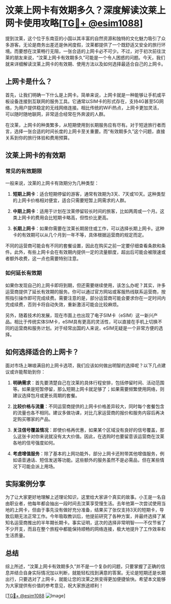 # 汶莱上网卡有效期多久？深度解读汶莱上网卡使用攻略[[TG💪+ @esim1088](https://t.me/s/esim1088)]

提到汶莱，这个位于东南亚的小国以其丰富的自然资源和独特的文化魅力吸引了众多游客。无论是商务出差还是休闲度假，汶莱都提供了一个既舒适又安全的旅行环境。而要想在汶莱畅行无阻，一张合适的上网卡必不可少。不过，对于初次前往汶莱的朋友来说，“汶莱上网卡有效期多久”可能是一个令人困惑的问题。今天，我们就来详细解读汶莱上网卡的有效期、使用方法以及如何选择最适合自己的上网卡。

## 上网卡是什么？

首先，让我们明确一下什么是上网卡。简单来说，上网卡就是一种能够让手机或平板设备连接到互联网的服务工具。它通常以SIM卡的形式存在，支持4G甚至5G网络，为用户提供稳定的无线网络连接。相比传统的WiFi热点，上网卡更加灵活，可以随时随地联网，非常适合经常在外奔波的人群。

在汶莱，上网卡的种类繁多，从短期使用到长期服务应有尽有。对于短途旅行者而言，选择一张合适的时间长度的上网卡至关重要。而“有效期多久”这个问题，直接关系到你的旅行体验和费用预算。

## 汶莱上网卡的有效期

### 常见的有效期限

一般来说，汶莱的上网卡有效期分为几种类型：

1. **短期上网卡**：适合短期停留的游客，通常有效期为3天、7天或10天。这种类型的上网卡价格相对便宜，适合只需要短暂上网需求的人群。
   
2. **中期上网卡**：适用于计划在汶莱停留较长时间的旅客，比如两周或一个月。这类上网卡的费用会比短期卡略高，但性价比更高。
   
3. **长期上网卡**：如果你需要在汶莱长期居住或工作，可以选择长期上网卡。这种卡的有效期可以从几个月到一年不等，具体根据运营商的规定而定。

不同的运营商可能会有不同的套餐设置，因此在购买之前一定要仔细查看条款和条件。此外，有些上网卡会在有效期内提供一定的流量额度，超出后可能会被限速或者额外收费，这一点也需要特别注意。

### 如何延长有效期

如果你发现自己的上网卡即将到期，但还需要继续使用，该怎么办呢？其实，许多运营商提供了延长有效期的服务。你可以通过官方网站或客服热线联系运营商，按照指引操作即可完成续费。需要注意的是，部分运营商可能会要求你在一定时间内完成续费，否则卡将自动失效，重新激活可能会比较麻烦。

另外，随着技术的发展，现在市面上也出现了电子SIM卡（eSIM）这一新兴产品。相比于传统实体SIM卡，eSIM具有更高的灵活性，可以直接在手机上切换不同的运营商和服务计划。对于经常出国的人来说，eSIM无疑是一个非常方便的选择。

## 如何选择适合的上网卡？

面对市场上琳琅满目的上网卡选项，我们应该如何做出明智的选择呢？以下几点建议或许能帮助到你：

1. **明确需求**：首先要清楚自己在汶莱的具体行程安排，包括停留时间、活动范围等。如果是短暂停留，那么短期上网卡就足够了；如果需要频繁使用网络，则建议选择包月或更长周期的套餐。

2. **比较价格与流量**：不同运营商提供的上网卡价格差异较大，同时每个套餐包含的流量也各不相同。建议多做功课，对比几家运营商的报价和服务内容后再决定购买哪家的产品。

3. **关注信号覆盖情况**：即使价格再优惠，如果某个区域没有良好的信号覆盖，那么这张卡对你来说就没有太大价值。因此，在选购时也要留意该运营商在汶莱各地的信号强度如何。

4. **考虑增值服务**：除了基本的上网功能外，部分上网卡还附带其他增值服务，例如语音通话、短信发送等功能。这些额外的服务虽然不是必需品，但在某些情况下可能会派上用场。

## 实际案例分享

为了让大家更好地理解上述理论知识，这里给大家讲个真实的故事。小王是一名自由职业者，他每年都会抽出一段时间去汶莱享受慢生活。去年他第一次尝试使用当地的上网卡，但由于事先没有做好充分准备，结果买了张仅支持3天的短期卡，导致后期无法正常工作。今年吸取教训后，他提前研究了各种方案，并最终选择了某知名运营商推出的半年期长期卡。事实证明，这次的选择非常明智——不仅节省了不少开支，而且在整个旅程中都能保持顺畅的网络连接，极大地提升了工作效率和生活质量。

## 总结

综上所述，“汶莱上网卡有效期多久”并不是一个复杂的问题，只要掌握了正确的信息并结合自身实际情况加以判断，就能轻松找到满意的答案。无论是短期还是长期出行，只要选对了上网卡，就能让您的汶莱之旅变得更加便捷愉快。希望本文能够为大家提供有价值的参考意见，祝大家旅途顺利！

[[TG💪+ @esim1088](https://t.me/s/esim1088) ![Image](https://i.postimg.cc/4NQfJmqS/Snipaste-2025-05-13-00-14-12.png)]